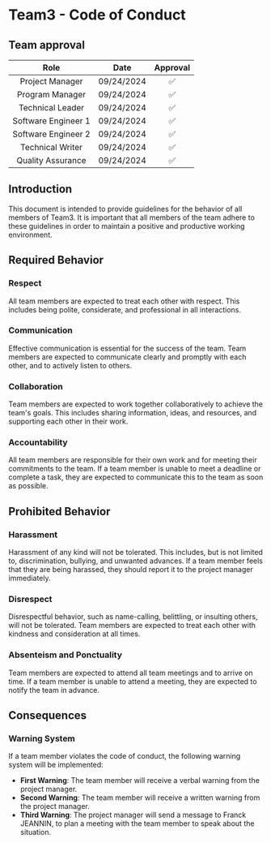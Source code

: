 # Team3 - Code of Conduct

## Team approval

|        Role         |    Date    | Approval |
| :-----------------: | :--------: | :------: |
|   Project Manager   | 09/24/2024 |    ✅    |
|   Program Manager   | 09/24/2024 |    ✅    |
|  Technical Leader   | 09/24/2024 |    ✅    |
| Software Engineer 1 | 09/24/2024 |    ✅    |
| Software Engineer 2 | 09/24/2024 |    ✅    |
|  Technical Writer   | 09/24/2024 |    ✅    |
|  Quality Assurance  | 09/24/2024 |    ✅    |

## Introduction

This document is intended to provide guidelines for the behavior of all members of Team3. It is important that all members of the team adhere to these guidelines in order to maintain a positive and productive working environment.

## Required Behavior

### Respect

All team members are expected to treat each other with respect. This includes being polite, considerate, and professional in all interactions.

### Communication

Effective communication is essential for the success of the team. Team members are expected to communicate clearly and promptly with each other, and to actively listen to others.

### Collaboration

Team members are expected to work together collaboratively to achieve the team's goals. This includes sharing information, ideas, and resources, and supporting each other in their work.

### Accountability

All team members are responsible for their own work and for meeting their commitments to the team. If a team member is unable to meet a deadline or complete a task, they are expected to communicate this to the team as soon as possible.

## Prohibited Behavior

### Harassment

Harassment of any kind will not be tolerated. This includes, but is not limited to, discrimination, bullying, and unwanted advances. If a team member feels that they are being harassed, they should report it to the project manager immediately.

### Disrespect

Disrespectful behavior, such as name-calling, belittling, or insulting others, will not be tolerated. Team members are expected to treat each other with kindness and consideration at all times.

### Absenteism and Ponctuality

Team members are expected to attend all team meetings and to arrive on time. If a team member is unable to attend a meeting, they are expected to notify the team in advance.

## Consequences

### Warning System

If a team member violates the code of conduct, the following warning system will be implemented:

- **First Warning**: The team member will receive a verbal warning from the project manager.
- **Second Warning**: The team member will receive a written warning from the project manager.
- **Third Warning**: The project manager will send a message to Franck JEANNIN, to plan a meeting with the team member to speak about the situation.

